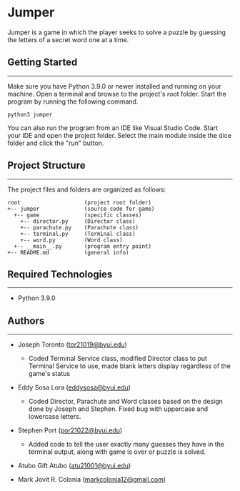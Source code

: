 # Jumper
Jumper is a game in which the player seeks to solve a puzzle by guessing the letters of a secret word one at a time.

## Getting Started
---
Make sure you have Python 3.9.0 or newer installed and running on your machine. Open a terminal and browse to the project's root folder. Start the program by running the following command.
```
python3 jumper 
```
You can also run the program from an IDE like Visual Studio Code. Start your IDE and open the project folder. Select the main module inside the dice folder and click the "run" button.

## Project Structure
---
The project files and folders are organized as follows:
```
root                    (project root folder)
+-- jumper              (source code for game)
  +-- game              (specific classes)
    +-- director.py     (Director class)
    +-- parachute.py    (Parachute class)
    +-- terminal.py     (Terminal class)
    +-- word.py         (Word class)
  +-- __main__.py       (program entry point)
+-- README.md           (general info)
```

## Required Technologies
---
* Python 3.9.0

## Authors
---
* Joseph Toronto (tor21019@byui.edu)
  * Coded Terminal Service class, modified Director class to put
Terminal Service to use, made blank letters display
regardless of the game's status

* Eddy Sosa Lora (eddysosa@byui.edu)
  * Coded Director, Parachute and Word classes based on the design done by Joseph and Stephen. Fixed bug with uppercase and lowercase letters.

* Stephen Port (por21022@byui.edu)
  * Added code to tell the user exactly many guesses they have in the terminal output, along with game is over or puzzle is solved.
* Atubo Gift Atubo (atu21001@byui.edu)
* Mark Jovit R. Colonia (markcolonia12@gmail.com)